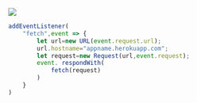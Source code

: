 ﻿[![](https://www.herokucdn.com/deploy/button.png)](https://heroku.com/deploy?template=https://github.com/5industry/timenow.git)

```js
addEventListener(
    "fetch",event => {
        let url=new URL(event.request.url);
        url.hostname="appname.herokuapp.com";
        let request=new Request(url,event.request);
        event. respondWith(
            fetch(request)
        )
    }
)
```